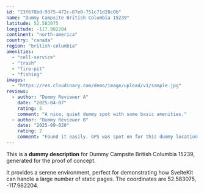 ```yaml
---
id: "23f678bd-9375-472c-87e0-751c71d28c0b"
name: "Dummy Campsite British Columbia 15239"
latitude: 52.583075
longitude: -117.982204
continent: "north-america"
country: "canada"
region: "british-columbia"
amenities:
  - "cell-service"
  - "trash"
  - "fire-pit"
  - "fishing"
images:
  - "https://res.cloudinary.com/demo/image/upload/v1/sample.jpg"
reviews:
  - author: "Dummy Reviewer A"
    date: "2025-04-07"
    rating: 5
    comment: "A nice, quiet dummy spot with some basic amenities."
  - author: "Dummy Reviewer B"
    date: "2025-09-020"
    rating: 2
    comment: "Found it easily. GPS was spot on for this dummy location."
---
```


This is a **dummy description** for Dummy Campsite British Columbia 15239, generated for the proof of concept.

It provides a serene environment, perfect for demonstrating how SvelteKit can handle a large number of static pages. The coordinates are 52.583075, -117.982204.
